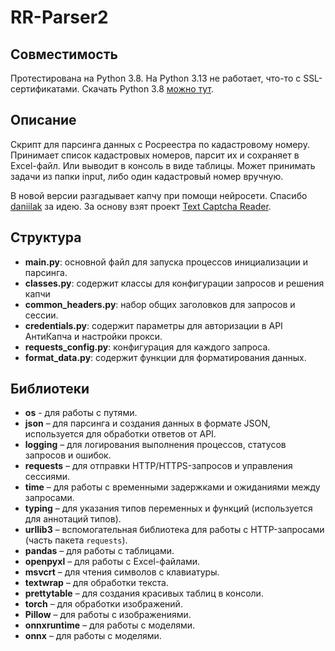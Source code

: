 # RR-Parser2

## Совместимость
Протестирована на Python 3.8. На Python 3.13 не работает, что-то с SSL-сертификатами. Скачать Python 3.8 
[можно тут](https://www.python.org/downloads/release/python-3810/).

## Описание
Скрипт для парсинга данных с Росреестра по кадастровому номеру. Принимает список кадастровых номеров, парсит их 
и сохраняет в Excel-файл. Или выводит в консоль в виде таблицы. Может принимать задачи из папки input, либо один 
кадастровый номер вручную.

В новой версии разгадывает капчу при помощи нейросети. Спасибо [daniilak](https://github.com/daniilak) за идею.
За основу взят проект [Text Captcha Reader](https://huggingface.co/spaces/docparser/Text_Captcha_breaker).

## Структура
- **main.py**: основной файл для запуска процессов инициализации и парсинга.
- **classes.py**: содержит классы для конфигурации запросов и решения капчи
- **common_headers.py**: набор общих заголовков для запросов и сессии.
- **credentials.py**: содержит параметры для авторизации в API АнтиКапча и настройки прокси.
- **requests_config.py**: конфигурация для каждого запроса.
- **format_data.py**: содержит функции для форматирования данных.

## Библиотеки
- **os** - для работы с путями.
- **json** – для парсинга и создания данных в формате JSON, используется для обработки ответов от API.
- **logging** – для логирования выполнения процессов, статусов запросов и ошибок.
- **requests** – для отправки HTTP/HTTPS-запросов и управления сессиями.
- **time** – для работы с временными задержками и ожиданиями между запросами.
- **typing** – для указания типов переменных и функций (используется для аннотаций типов).
- **urllib3** – вспомогательная библиотека для работы с HTTP-запросами (часть пакета `requests`).
- **pandas** – для работы с таблицами.
- **openpyxl** – для работы с Excel-файлами.
- **msvcrt** – для чтения символов с клавиатуры.
- **textwrap** – для обработки текста.
- **prettytable** – для создания красивых таблиц в консоли.
- **torch** – для обработки изображений.
- **Pillow** – для работы с изображениями.
- **onnxruntime** – для работы с моделями.
- **onnx** – для работы с моделями.